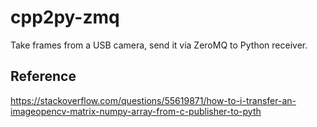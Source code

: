 # cpp2py-zmq
Take frames from a USB camera, send it via ZeroMQ to Python receiver.


## Reference
https://stackoverflow.com/questions/55619871/how-to-i-transfer-an-imageopencv-matrix-numpy-array-from-c-publisher-to-pyth
